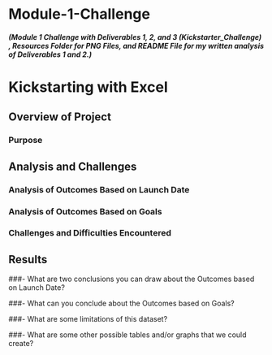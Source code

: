 # Module-1-Challenge
##### (Module 1 Challenge with Deliverables 1, 2, and 3 (Kickstarter_Challenge) , Resources Folder for PNG Files, and README File for my written analysis of Deliverables 1 and 2.)
###
#
# Kickstarting with Excel

## Overview of Project

### Purpose

## Analysis and Challenges

### Analysis of Outcomes Based on Launch Date

### Analysis of Outcomes Based on Goals

### Challenges and Difficulties Encountered

## Results

###- What are two conclusions you can draw about the Outcomes based on Launch Date?

###- What can you conclude about the Outcomes based on Goals?

###- What are some limitations of this dataset?

###- What are some other possible tables and/or graphs that we could create?

